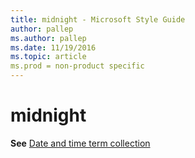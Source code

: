 ```yaml
---
title: midnight - Microsoft Style Guide
author: pallep
ms.author: pallep
ms.date: 11/19/2016
ms.topic: article
ms.prod = non-product specific
---
```


# midnight

**See** [Date and time term collection](/style-guide/a-z-word-list-term-collections/term-collections/date-time-terms)
